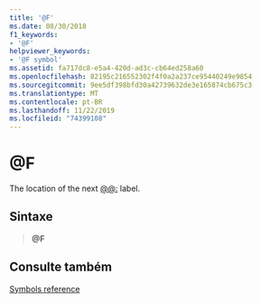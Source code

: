 ```yaml
---
title: '@F'
ms.date: 08/30/2018
f1_keywords:
- '@F'
helpviewer_keywords:
- '@F symbol'
ms.assetid: fa717dc8-e5a4-420d-ad3c-cb64ed258a60
ms.openlocfilehash: 82195c216552302f4f0a2a237ce95440249e9854
ms.sourcegitcommit: 9ee5df398bfd30a42739632de3e165874cb675c3
ms.translationtype: MT
ms.contentlocale: pt-BR
ms.lasthandoff: 11/22/2019
ms.locfileid: "74399108"
---
```

# <a name="f"></a>\@F

The location of the next [\@\@:](../../assembler/masm/at-at.md) label.

## <a name="syntax"></a>Sintaxe

> **\@F**

## <a name="see-also"></a>Consulte também

[Symbols reference](symbols-reference.md)
